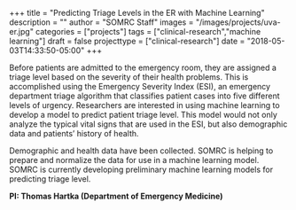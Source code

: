 +++
title = "Predicting Triage Levels in the ER with Machine Learning"
description = ""
author = "SOMRC Staff"
images = "/images/projects/uva-er.jpg"
categories = ["projects"]
tags = ["clinical-research","machine learning"]
draft = false
projecttype = ["clinical-research"]
date = "2018-05-03T14:33:50-05:00"
+++

Before patients are admitted to the emergency room, they are assigned a triage level based on the severity of their health problems. This is accomplished using the Emergency Severity Index (ESI), an emergency department triage algorithm that classifies patient cases into five different levels of urgency. Researchers are interested in using machine learning to develop a model to predict patient triage level. This model would not only analyze the typical vital signs that are used in the ESI, but also demographic data and patients’ history of health.

Demographic and health data have been collected. SOMRC is helping to prepare and normalize the data for use in a machine learning model. SOMRC is currently developing preliminary machine learning models for predicting triage level.

**PI: Thomas Hartka (Department of Emergency Medicine)**

